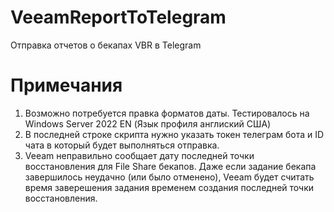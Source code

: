 # VeeamReportToTelegram
Отправка отчетов о бекапах VBR в Telegram

# Примечания
1. Возможно потребуется правка форматов даты. Тестировалось на Windows Server 2022 EN (Язык профиля англиский США)
2. В последней строке скрипта нужно указать токен телеграм бота и ID чата в который будет выполняться отправка.
3. Veeam неправильно сообщает дату последней точки восстановления для File Share бекапов. Даже если задание бекапа завершилось неудачно (или было отменено), Veeam будет считать время заверешения задания временем создания последней точки восстановления.